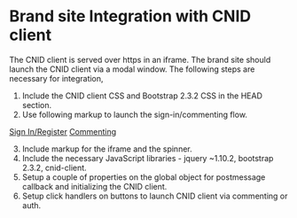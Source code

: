 Brand site Integration with CNID client
=======================================

The CNID client is served over https in an iframe. The brand site should launch the CNID client via a modal window. The following steps are necessary for integration,


1. Include the CNID client CSS and Bootstrap 2.3.2 CSS in the HEAD section.
2. Use following markup to launch the sign-in/commenting flow.

<a id="authlocal" href="#myModal" role="button" class="btn" data-toggle="modal">Sign In/Register</a>
<a id="commentinglocal" href="#myModal" role="button" class="btn" data-toggle="modal">Commenting</a>

3. Include markup for the iframe and the spinner.
4. Include the necessary JavaScript libraries - jquery ~1.10.2, bootstrap 2.3.2, cnid-client.
5. Setup a couple of properties on the global object for postmessage callback and initializing the CNID client.
6. Setup click handlers on buttons to launch CNID client via commenting or auth.
